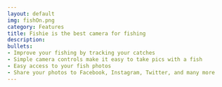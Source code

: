 ```yaml
---
layout: default
img: fishOn.png
category: Features
title: Fishie is the best camera for fishing
description: 
bullets:
- Improve your fishing by tracking your catches
- Simple camera controls make it easy to take pics with a fish
- Easy access to your fish photos
- Share your photos to Facebook, Instagram, Twitter, and many more
---
```

  